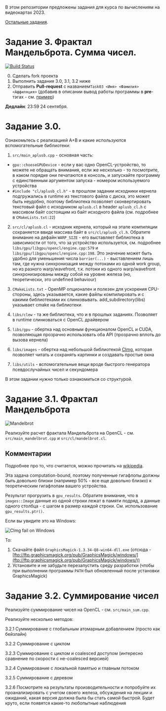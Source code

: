 В этом репозитории предложены задания для курса по вычислениям на видеокартах 2023.

[Остальные задания](https://github.com/GPGPUCourse/GPGPUTasks2023/).

# Задание 3. Фрактал Мандельброта. Сумма чисел.

[![Build Status](https://github.com/GPGPUCourse/GPGPUTasks2023/actions/workflows/cmake.yml/badge.svg?branch=task03&event=push)](https://github.com/GPGPUCourse/GPGPUTasks2023/actions/workflows/cmake.yml)

0. Сделать fork проекта
1. Выполнить задания 3.0, 3.1, 3.2 ниже
2. Отправить **Pull-request** с названием```Task03 <Имя> <Фамилия> <Аффиляция>``` (добавив в описании вывод работы программы в **pre**-тэгах - см. [пример](https://raw.githubusercontent.com/GPGPUCourse/GPGPUTasks2023/task03/.github/pull_request_example.md))


**Дедлайн**: 23:59 24 сентября.


Задание 3.0.
=========

Ознакомьтесь с реализацией A+B и какие используются вспомогательные библиотеки:

1. ```src/main_aplusb.cpp``` - основная часть:

 - ```gpu::chooseGPUDevice``` - если у вас одно OpenCL-устройство, то можете не обращать внимания, если же несколько - то посмотрите, в каком порядке они печатаются в консоль, и запускайте программу с единственным аргументом запуска - номером используемого устройства
 - ```#include "cl/aplusb_cl.h"``` - в прошлом задании исходники кернела подгружались в runtime из текстового файла с диска, это может быть неудобно, поэтому библиотека позволяет сконвертировать текстовый файл с исходником ```aplusb.cl``` в header ```aplusb_cl.h``` с массивом байт состоящим из байт исходного файла (см. подробнее в ```CMakeLists.txt:22```)

2. ```src/cl/aplusb.cl``` - исходник кернела, который на этапе компиляции сохраняется ввиде массива байт в ```src/cl/aplusb_cl.h```. Обратите внимание на дефайн ```WARP_SIZE``` - его выставляет библиотека в зависимости от того, что за устройство используется, см. подробнее ```libs/gpu/libgpu/opencl/engine.cpp:579``` и ```libs/gpu/libgpu/opencl/engine.cpp:198```. Это значение может быть удобно для уменьшения числа ```barrier(...)``` - выставлением лишь там, где нужна синхронизация между потоками из одной work group, но из разного warp/wavefront, т.к. потоки из одного warp/wavefront синхронизированы между собой на уровне железа (но, теоретически, это undefined behaviour)

3. ```CMakeLists.txt``` - OpenMP опционален и полезен для ускорения CPU-стороны, здесь указывается, какие файлы компилировать и с какими библиотеками их слинковывать. add_subdirectory(libs) указывает cmake на библиотеки

4. ```libs/clew``` - та же библиотека, что и в прошлых заданиях. Позволяет в runtime слинковаться с OpenCL драйвером

5. ```libs/gpu``` - обертка над основным функционалом OpenCL и CUDA, позволяющая прозрачно использовать оба API (прозрачно вплоть до вызова кернела)

6. ```libs/images``` - обертка над небольшой библиотекой [CImg](http://cimg.eu/), которая позволяет читать и сохранять картинки и создавать простые окна

7. ```libs/utils``` - вспомогательные вещи вроде быстрого генератора псевдослучайных чисел и секундомера

В этом задании нужно только ознакомиться со структурой.

Задание 3.1. Фрактал Мандельброта
=========

![Mandelbrot](/.figures/mandelbrot.png?raw=true)

Реализуйте расчет фрактала Мандельброта на OpenCL - см. ```src/main_mandelbrot.cpp``` и ```src/cl/mandelbrot.cl```.

Комментарии
-----------

Подробнее про то, что считается, можно прочитать на [wikipedia](https://en.wikipedia.org/wiki/Mandelbrot_set#Escape_time_algorithm).

Эта задача computation-bound, поэтому полученные гигафлопы должны быть довольно близки (например 50% - все еще довольно близко) к теоретическим гигафлопам вашего устройства.

Результат прогрузить в ```gpu_results```. Обратите внимание, что в ```images::Image``` данные из одной строки лежат в памяти подряд, а данные одного столбца - с шагом в размер каждой строки. См. использование ```gpu_results.ptr()```.

Если вы увидите это на Windows:

![CImg fail on Windows](/.figures/cimg_windows_fail.png)

То:
1. Скачайте файл ```GraphicsMagick-1.3.34-Q8-win64-dll.exe``` (отсюда - [ftp://ftp.graphicsmagick.org/pub/GraphicsMagick/windows/](ftp://ftp.graphicsmagick.org/pub/GraphicsMagick/windows/))
2. Установите и не забудьте перезапустить среду разработки (чтобы при выполнении программы ```PATH``` был обновленный после установки GraphicsMagick)

Задание 3.2. Суммирование чисел
==============

Реализуйте суммирование чисел на OpenCL - см. ```src/main_sum.cpp```.

Реализуйте несколько методов:

3.2.1 Суммирование с глобальным атомарным добавлением (просто как бейзлайн)

3.2.2 Суммирование с циклом

3.2.3 Суммирование с циклом и coalesced доступом (интересно сравнение по скорости с не-coalesced версией)

3.2.4 Суммирование с локальной памятью и главным потоком

3.2.5 Суммирование с деревом

3.2.6 Посмотрите на результаты производительности и попробуйте их проанализировать с учетом своего железа, обсуждения на лекции и ожиданий, какая версия должна была бы стать самой быстрой. Будет круто, если появятся какие-то любопытные наблюдения
